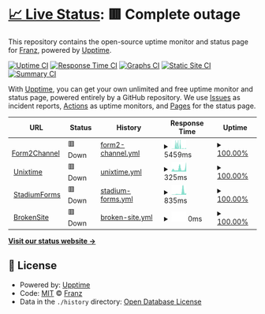 # [📈 Live Status](https://rodenacker.github.io/linx-upptime): <!--live status--> **🟥 Complete outage**

This repository contains the open-source uptime monitor and status page for [Franz](https://interaction-design.co.za), powered by [Upptime](https://github.com/upptime/upptime).

[![Uptime CI](https://github.com/rodenacker/linx-upptime/workflows/Uptime%20CI/badge.svg)](https://github.com/upptime/upptime/actions?query=workflow%3A%22Uptime+CI%22)
[![Response Time CI](https://github.com/rodenacker/linx-upptime/workflows/Response%20Time%20CI/badge.svg)](https://github.com/upptime/upptime/actions?query=workflow%3A%22Response+Time+CI%22)
[![Graphs CI](https://github.com/rodenacker/linx-upptime/workflows/Graphs%20CI/badge.svg)](https://github.com/upptime/upptime/actions?query=workflow%3A%22Graphs+CI%22)
[![Static Site CI](https://github.com/rodenacker/linx-upptime/workflows/Static%20Site%20CI/badge.svg)](https://github.com/upptime/upptime/actions?query=workflow%3A%22Static+Site+CI%22)
[![Summary CI](https://github.com/rodenacker/linx-upptime/workflows/Summary%20CI/badge.svg)](https://github.com/upptime/upptime/actions?query=workflow%3A%22Summary+CI%22)

With [Upptime](https://upptime.js.org), you can get your own unlimited and free uptime monitor and status page, powered entirely by a GitHub repository. We use [Issues](https://github.com/rodenacker/linx-upptime/issues) as incident reports, [Actions](https://github.com/rodenacker/linx-upptime/actions) as uptime monitors, and [Pages](https://rodenacker.github.io/linx-upptime) for the status page.

<!--start: status pages-->
<!-- This summary is generated by Upptime (https://github.com/upptime/upptime) -->
<!-- Do not edit this manually, your changes will be overwritten -->
<!-- prettier-ignore -->
| URL | Status | History | Response Time | Uptime |
| --- | ------ | ------- | ------------- | ------ |
| <img alt="" src="https://favicons.githubusercontent.com/showcase.api.linx.twenty57.net" height="13"> [Form2Channel](https://showcase.api.linx.twenty57.net/Form2Channel/health?Input=yes) | 🟥 Down | [form2-channel.yml](https://github.com/rodenacker/easy-upptime/commits/HEAD/history/form2-channel.yml) | <details><summary><img alt="Response time graph" src="./graphs/form2-channel/response-time-week.png" height="20"> 5459ms</summary><br><a href="https://rodenacker.github.io/easy-upptime/history/form2-channel"><img alt="Response time 3227" src="https://img.shields.io/endpoint?url=https%3A%2F%2Fraw.githubusercontent.com%2Frodenacker%2Feasy-upptime%2FHEAD%2Fapi%2Fform2-channel%2Fresponse-time.json"></a><br><a href="https://rodenacker.github.io/easy-upptime/history/form2-channel"><img alt="24-hour response time 1375" src="https://img.shields.io/endpoint?url=https%3A%2F%2Fraw.githubusercontent.com%2Frodenacker%2Feasy-upptime%2FHEAD%2Fapi%2Fform2-channel%2Fresponse-time-day.json"></a><br><a href="https://rodenacker.github.io/easy-upptime/history/form2-channel"><img alt="7-day response time 5459" src="https://img.shields.io/endpoint?url=https%3A%2F%2Fraw.githubusercontent.com%2Frodenacker%2Feasy-upptime%2FHEAD%2Fapi%2Fform2-channel%2Fresponse-time-week.json"></a><br><a href="https://rodenacker.github.io/easy-upptime/history/form2-channel"><img alt="30-day response time 3227" src="https://img.shields.io/endpoint?url=https%3A%2F%2Fraw.githubusercontent.com%2Frodenacker%2Feasy-upptime%2FHEAD%2Fapi%2Fform2-channel%2Fresponse-time-month.json"></a><br><a href="https://rodenacker.github.io/easy-upptime/history/form2-channel"><img alt="1-year response time 3227" src="https://img.shields.io/endpoint?url=https%3A%2F%2Fraw.githubusercontent.com%2Frodenacker%2Feasy-upptime%2FHEAD%2Fapi%2Fform2-channel%2Fresponse-time-year.json"></a></details> | <details><summary><a href="https://rodenacker.github.io/easy-upptime/history/form2-channel">100.00%</a></summary><a href="https://rodenacker.github.io/easy-upptime/history/form2-channel"><img alt="All-time uptime 100.00%" src="https://img.shields.io/endpoint?url=https%3A%2F%2Fraw.githubusercontent.com%2Frodenacker%2Feasy-upptime%2FHEAD%2Fapi%2Fform2-channel%2Fuptime.json"></a><br><a href="https://rodenacker.github.io/easy-upptime/history/form2-channel"><img alt="24-hour uptime 100.00%" src="https://img.shields.io/endpoint?url=https%3A%2F%2Fraw.githubusercontent.com%2Frodenacker%2Feasy-upptime%2FHEAD%2Fapi%2Fform2-channel%2Fuptime-day.json"></a><br><a href="https://rodenacker.github.io/easy-upptime/history/form2-channel"><img alt="7-day uptime 100.00%" src="https://img.shields.io/endpoint?url=https%3A%2F%2Fraw.githubusercontent.com%2Frodenacker%2Feasy-upptime%2FHEAD%2Fapi%2Fform2-channel%2Fuptime-week.json"></a><br><a href="https://rodenacker.github.io/easy-upptime/history/form2-channel"><img alt="30-day uptime 100.00%" src="https://img.shields.io/endpoint?url=https%3A%2F%2Fraw.githubusercontent.com%2Frodenacker%2Feasy-upptime%2FHEAD%2Fapi%2Fform2-channel%2Fuptime-month.json"></a><br><a href="https://rodenacker.github.io/easy-upptime/history/form2-channel"><img alt="1-year uptime 100.00%" src="https://img.shields.io/endpoint?url=https%3A%2F%2Fraw.githubusercontent.com%2Frodenacker%2Feasy-upptime%2FHEAD%2Fapi%2Fform2-channel%2Fuptime-year.json"></a></details>
| <img alt="" src="https://favicons.githubusercontent.com/showcase.api.linx.twenty57.net" height="13"> [Unixtime](https://showcase.api.linx.twenty57.net/UnixTime/fromunix?timestamp=1549892280) | 🟥 Down | [unixtime.yml](https://github.com/rodenacker/easy-upptime/commits/HEAD/history/unixtime.yml) | <details><summary><img alt="Response time graph" src="./graphs/unixtime/response-time-week.png" height="20"> 325ms</summary><br><a href="https://rodenacker.github.io/easy-upptime/history/unixtime"><img alt="Response time 643" src="https://img.shields.io/endpoint?url=https%3A%2F%2Fraw.githubusercontent.com%2Frodenacker%2Feasy-upptime%2FHEAD%2Fapi%2Funixtime%2Fresponse-time.json"></a><br><a href="https://rodenacker.github.io/easy-upptime/history/unixtime"><img alt="24-hour response time 616" src="https://img.shields.io/endpoint?url=https%3A%2F%2Fraw.githubusercontent.com%2Frodenacker%2Feasy-upptime%2FHEAD%2Fapi%2Funixtime%2Fresponse-time-day.json"></a><br><a href="https://rodenacker.github.io/easy-upptime/history/unixtime"><img alt="7-day response time 325" src="https://img.shields.io/endpoint?url=https%3A%2F%2Fraw.githubusercontent.com%2Frodenacker%2Feasy-upptime%2FHEAD%2Fapi%2Funixtime%2Fresponse-time-week.json"></a><br><a href="https://rodenacker.github.io/easy-upptime/history/unixtime"><img alt="30-day response time 643" src="https://img.shields.io/endpoint?url=https%3A%2F%2Fraw.githubusercontent.com%2Frodenacker%2Feasy-upptime%2FHEAD%2Fapi%2Funixtime%2Fresponse-time-month.json"></a><br><a href="https://rodenacker.github.io/easy-upptime/history/unixtime"><img alt="1-year response time 643" src="https://img.shields.io/endpoint?url=https%3A%2F%2Fraw.githubusercontent.com%2Frodenacker%2Feasy-upptime%2FHEAD%2Fapi%2Funixtime%2Fresponse-time-year.json"></a></details> | <details><summary><a href="https://rodenacker.github.io/easy-upptime/history/unixtime">100.00%</a></summary><a href="https://rodenacker.github.io/easy-upptime/history/unixtime"><img alt="All-time uptime 100.00%" src="https://img.shields.io/endpoint?url=https%3A%2F%2Fraw.githubusercontent.com%2Frodenacker%2Feasy-upptime%2FHEAD%2Fapi%2Funixtime%2Fuptime.json"></a><br><a href="https://rodenacker.github.io/easy-upptime/history/unixtime"><img alt="24-hour uptime 100.00%" src="https://img.shields.io/endpoint?url=https%3A%2F%2Fraw.githubusercontent.com%2Frodenacker%2Feasy-upptime%2FHEAD%2Fapi%2Funixtime%2Fuptime-day.json"></a><br><a href="https://rodenacker.github.io/easy-upptime/history/unixtime"><img alt="7-day uptime 100.00%" src="https://img.shields.io/endpoint?url=https%3A%2F%2Fraw.githubusercontent.com%2Frodenacker%2Feasy-upptime%2FHEAD%2Fapi%2Funixtime%2Fuptime-week.json"></a><br><a href="https://rodenacker.github.io/easy-upptime/history/unixtime"><img alt="30-day uptime 100.00%" src="https://img.shields.io/endpoint?url=https%3A%2F%2Fraw.githubusercontent.com%2Frodenacker%2Feasy-upptime%2FHEAD%2Fapi%2Funixtime%2Fuptime-month.json"></a><br><a href="https://rodenacker.github.io/easy-upptime/history/unixtime"><img alt="1-year uptime 100.00%" src="https://img.shields.io/endpoint?url=https%3A%2F%2Fraw.githubusercontent.com%2Frodenacker%2Feasy-upptime%2FHEAD%2Fapi%2Funixtime%2Fuptime-year.json"></a></details>
| <img alt="" src="https://favicons.githubusercontent.com/interaction-design.co.za" height="13"> [StadiumForms](https://interaction-design.co.za/stadiumforms/index.html) | 🟥 Down | [stadium-forms.yml](https://github.com/rodenacker/easy-upptime/commits/HEAD/history/stadium-forms.yml) | <details><summary><img alt="Response time graph" src="./graphs/stadium-forms/response-time-week.png" height="20"> 835ms</summary><br><a href="https://rodenacker.github.io/easy-upptime/history/stadium-forms"><img alt="Response time 753" src="https://img.shields.io/endpoint?url=https%3A%2F%2Fraw.githubusercontent.com%2Frodenacker%2Feasy-upptime%2FHEAD%2Fapi%2Fstadium-forms%2Fresponse-time.json"></a><br><a href="https://rodenacker.github.io/easy-upptime/history/stadium-forms"><img alt="24-hour response time 754" src="https://img.shields.io/endpoint?url=https%3A%2F%2Fraw.githubusercontent.com%2Frodenacker%2Feasy-upptime%2FHEAD%2Fapi%2Fstadium-forms%2Fresponse-time-day.json"></a><br><a href="https://rodenacker.github.io/easy-upptime/history/stadium-forms"><img alt="7-day response time 835" src="https://img.shields.io/endpoint?url=https%3A%2F%2Fraw.githubusercontent.com%2Frodenacker%2Feasy-upptime%2FHEAD%2Fapi%2Fstadium-forms%2Fresponse-time-week.json"></a><br><a href="https://rodenacker.github.io/easy-upptime/history/stadium-forms"><img alt="30-day response time 753" src="https://img.shields.io/endpoint?url=https%3A%2F%2Fraw.githubusercontent.com%2Frodenacker%2Feasy-upptime%2FHEAD%2Fapi%2Fstadium-forms%2Fresponse-time-month.json"></a><br><a href="https://rodenacker.github.io/easy-upptime/history/stadium-forms"><img alt="1-year response time 753" src="https://img.shields.io/endpoint?url=https%3A%2F%2Fraw.githubusercontent.com%2Frodenacker%2Feasy-upptime%2FHEAD%2Fapi%2Fstadium-forms%2Fresponse-time-year.json"></a></details> | <details><summary><a href="https://rodenacker.github.io/easy-upptime/history/stadium-forms">100.00%</a></summary><a href="https://rodenacker.github.io/easy-upptime/history/stadium-forms"><img alt="All-time uptime 100.00%" src="https://img.shields.io/endpoint?url=https%3A%2F%2Fraw.githubusercontent.com%2Frodenacker%2Feasy-upptime%2FHEAD%2Fapi%2Fstadium-forms%2Fuptime.json"></a><br><a href="https://rodenacker.github.io/easy-upptime/history/stadium-forms"><img alt="24-hour uptime 100.00%" src="https://img.shields.io/endpoint?url=https%3A%2F%2Fraw.githubusercontent.com%2Frodenacker%2Feasy-upptime%2FHEAD%2Fapi%2Fstadium-forms%2Fuptime-day.json"></a><br><a href="https://rodenacker.github.io/easy-upptime/history/stadium-forms"><img alt="7-day uptime 100.00%" src="https://img.shields.io/endpoint?url=https%3A%2F%2Fraw.githubusercontent.com%2Frodenacker%2Feasy-upptime%2FHEAD%2Fapi%2Fstadium-forms%2Fuptime-week.json"></a><br><a href="https://rodenacker.github.io/easy-upptime/history/stadium-forms"><img alt="30-day uptime 100.00%" src="https://img.shields.io/endpoint?url=https%3A%2F%2Fraw.githubusercontent.com%2Frodenacker%2Feasy-upptime%2FHEAD%2Fapi%2Fstadium-forms%2Fuptime-month.json"></a><br><a href="https://rodenacker.github.io/easy-upptime/history/stadium-forms"><img alt="1-year uptime 100.00%" src="https://img.shields.io/endpoint?url=https%3A%2F%2Fraw.githubusercontent.com%2Frodenacker%2Feasy-upptime%2FHEAD%2Fapi%2Fstadium-forms%2Fuptime-year.json"></a></details>
| <img alt="" src="https://favicons.githubusercontent.com/brokensite.broken" height="13"> [BrokenSite](https://brokensite.broken) | 🟥 Down | [broken-site.yml](https://github.com/rodenacker/easy-upptime/commits/HEAD/history/broken-site.yml) | <details><summary><img alt="Response time graph" src="./graphs/broken-site/response-time-week.png" height="20"> 0ms</summary><br><a href="https://rodenacker.github.io/easy-upptime/history/broken-site"><img alt="Response time 0" src="https://img.shields.io/endpoint?url=https%3A%2F%2Fraw.githubusercontent.com%2Frodenacker%2Feasy-upptime%2FHEAD%2Fapi%2Fbroken-site%2Fresponse-time.json"></a><br><a href="https://rodenacker.github.io/easy-upptime/history/broken-site"><img alt="24-hour response time 0" src="https://img.shields.io/endpoint?url=https%3A%2F%2Fraw.githubusercontent.com%2Frodenacker%2Feasy-upptime%2FHEAD%2Fapi%2Fbroken-site%2Fresponse-time-day.json"></a><br><a href="https://rodenacker.github.io/easy-upptime/history/broken-site"><img alt="7-day response time 0" src="https://img.shields.io/endpoint?url=https%3A%2F%2Fraw.githubusercontent.com%2Frodenacker%2Feasy-upptime%2FHEAD%2Fapi%2Fbroken-site%2Fresponse-time-week.json"></a><br><a href="https://rodenacker.github.io/easy-upptime/history/broken-site"><img alt="30-day response time 0" src="https://img.shields.io/endpoint?url=https%3A%2F%2Fraw.githubusercontent.com%2Frodenacker%2Feasy-upptime%2FHEAD%2Fapi%2Fbroken-site%2Fresponse-time-month.json"></a><br><a href="https://rodenacker.github.io/easy-upptime/history/broken-site"><img alt="1-year response time 0" src="https://img.shields.io/endpoint?url=https%3A%2F%2Fraw.githubusercontent.com%2Frodenacker%2Feasy-upptime%2FHEAD%2Fapi%2Fbroken-site%2Fresponse-time-year.json"></a></details> | <details><summary><a href="https://rodenacker.github.io/easy-upptime/history/broken-site">100.00%</a></summary><a href="https://rodenacker.github.io/easy-upptime/history/broken-site"><img alt="All-time uptime 100.00%" src="https://img.shields.io/endpoint?url=https%3A%2F%2Fraw.githubusercontent.com%2Frodenacker%2Feasy-upptime%2FHEAD%2Fapi%2Fbroken-site%2Fuptime.json"></a><br><a href="https://rodenacker.github.io/easy-upptime/history/broken-site"><img alt="24-hour uptime 100.00%" src="https://img.shields.io/endpoint?url=https%3A%2F%2Fraw.githubusercontent.com%2Frodenacker%2Feasy-upptime%2FHEAD%2Fapi%2Fbroken-site%2Fuptime-day.json"></a><br><a href="https://rodenacker.github.io/easy-upptime/history/broken-site"><img alt="7-day uptime 100.00%" src="https://img.shields.io/endpoint?url=https%3A%2F%2Fraw.githubusercontent.com%2Frodenacker%2Feasy-upptime%2FHEAD%2Fapi%2Fbroken-site%2Fuptime-week.json"></a><br><a href="https://rodenacker.github.io/easy-upptime/history/broken-site"><img alt="30-day uptime 100.00%" src="https://img.shields.io/endpoint?url=https%3A%2F%2Fraw.githubusercontent.com%2Frodenacker%2Feasy-upptime%2FHEAD%2Fapi%2Fbroken-site%2Fuptime-month.json"></a><br><a href="https://rodenacker.github.io/easy-upptime/history/broken-site"><img alt="1-year uptime 100.00%" src="https://img.shields.io/endpoint?url=https%3A%2F%2Fraw.githubusercontent.com%2Frodenacker%2Feasy-upptime%2FHEAD%2Fapi%2Fbroken-site%2Fuptime-year.json"></a></details>

<!--end: status pages-->

[**Visit our status website →**](https://rodenacker.github.io/linx-upptime)

## 📄 License

- Powered by: [Upptime](https://github.com/upptime/upptime)
- Code: [MIT](./LICENSE) © [Franz](https://interaction-design.co.za)
- Data in the `./history` directory: [Open Database License](https://opendatacommons.org/licenses/odbl/1-0/)
